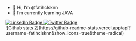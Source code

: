 - 👋 Hi, I’m @fatihclsknn
- 🌱 I’m currently learning JAVA

<!---
fatihclsknn/fatihclsknn is a ✨ special ✨ repository because its `README.md` (this file) appears on your GitHub profile.
You can click the Preview link to take a look at your changes.
--->
<div id="badges">
  <a href="linkedin.com/in/fatih-çalışkan-90555b201/">
    <img src="https://img.shields.io/badge/LinkedIn-blue?style=for-the-badge&logo=linkedin&logoColor=white" alt="LinkedIn Badge"/>
  </a>

  <a href="your-twitter-URL">
    <img src="https://img.shields.io/badge/Twitter-blue?style=for-the-badge&logo=twitter&logoColor=white" alt="Twitter Badge"/>
  </a>
</div>
![Github stats 2](https://github-readme-stats.vercel.app/api?username=fatihclsknn&show_icons=true&theme=radical)
